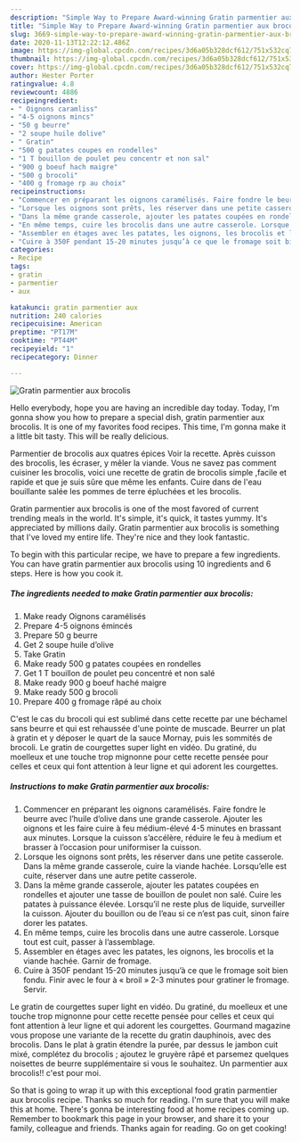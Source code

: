 ```yaml
---
description: "Simple Way to Prepare Award-winning Gratin parmentier aux brocolis"
title: "Simple Way to Prepare Award-winning Gratin parmentier aux brocolis"
slug: 3669-simple-way-to-prepare-award-winning-gratin-parmentier-aux-brocolis
date: 2020-11-13T12:22:12.486Z
image: https://img-global.cpcdn.com/recipes/3d6a05b328dcf612/751x532cq70/gratin-parmentier-aux-brocolis-photo-principale-de-la-recette.jpg
thumbnail: https://img-global.cpcdn.com/recipes/3d6a05b328dcf612/751x532cq70/gratin-parmentier-aux-brocolis-photo-principale-de-la-recette.jpg
cover: https://img-global.cpcdn.com/recipes/3d6a05b328dcf612/751x532cq70/gratin-parmentier-aux-brocolis-photo-principale-de-la-recette.jpg
author: Hester Porter
ratingvalue: 4.8
reviewcount: 4886
recipeingredient:
- " Oignons caramliss"
- "4-5 oignons mincs"
- "50 g beurre"
- "2 soupe huile dolive"
- " Gratin"
- "500 g patates coupes en rondelles"
- "1 T bouillon de poulet peu concentr et non sal"
- "900 g boeuf hach maigre"
- "500 g brocoli"
- "400 g fromage rp au choix"
recipeinstructions:
- "Commencer en préparant les oignons caramélisés. Faire fondre le beurre avec l’huile d’olive dans une grande casserole. Ajouter les oignons et les faire cuire à feu médium-élevé 4-5 minutes en brassant aux minutes. Lorsque la cuisson s’accélère, réduire le feu à medium et brasser à l’occasion pour uniformiser la cuisson."
- "Lorsque les oignons sont prêts, les réserver dans une petite casserole. Dans la même grande casserole, cuire la viande hachée. Lorsqu’elle est cuite, réserver dans une autre petite casserole."
- "Dans la même grande casserole, ajouter les patates coupées en rondelles et ajouter une tasse de bouillon de poulet non salé. Cuire les patates à puissance élevée. Lorsqu’il ne reste plus de liquide, surveiller la cuisson. Ajouter du bouillon ou de l’eau si ce n’est pas cuit, sinon faire dorer les patates."
- "En même temps, cuire les brocolis dans une autre casserole. Lorsque tout est cuit, passer à l’assemblage."
- "Assembler en étages avec les patates, les oignons, les brocolis et la viande hachée. Garnir de fromage."
- "Cuire à 350F pendant 15-20 minutes jusqu’à ce que le fromage soit bien fondu. Finir avec le four à « broil » 2-3 minutes pour gratiner le fromage. Servir."
categories:
- Recipe
tags:
- gratin
- parmentier
- aux

katakunci: gratin parmentier aux 
nutrition: 240 calories
recipecuisine: American
preptime: "PT17M"
cooktime: "PT44M"
recipeyield: "1"
recipecategory: Dinner

---
```



![Gratin parmentier aux brocolis](https://img-global.cpcdn.com/recipes/3d6a05b328dcf612/751x532cq70/gratin-parmentier-aux-brocolis-photo-principale-de-la-recette.jpg)

Hello everybody, hope you are having an incredible day today. Today, I'm gonna show you how to prepare a special dish, gratin parmentier aux brocolis. It is one of my favorites food recipes. This time, I'm gonna make it a little bit tasty. This will be really delicious.

Parmentier de brocolis aux quatres épices Voir la recette. Après cuisson des brocolis, les écraser, y mêler la viande. Vous ne savez pas comment cuisiner les brocolis, voici une recette de gratin de brocolis simple ,facile et rapide et que je suis sûre que même les enfants. Cuire dans de l&#39;eau bouillante salée les pommes de terre épluchées et les brocolis.

Gratin parmentier aux brocolis is one of the most favored of current trending meals in the world. It's simple, it's quick, it tastes yummy. It's appreciated by millions daily. Gratin parmentier aux brocolis is something that I've loved my entire life. They're nice and they look fantastic.


To begin with this particular recipe, we have to prepare a few ingredients. You can have gratin parmentier aux brocolis using 10 ingredients and 6 steps. Here is how you cook it.

<!--inarticleads1-->

##### The ingredients needed to make Gratin parmentier aux brocolis:

1. Make ready  Oignons caramélisés
1. Prepare 4-5 oignons émincés
1. Prepare 50 g beurre
1. Get 2 soupe huile d’olive
1. Take  Gratin
1. Make ready 500 g patates coupées en rondelles
1. Get 1 T bouillon de poulet peu concentré et non salé
1. Make ready 900 g boeuf haché maigre
1. Make ready 500 g brocoli
1. Prepare 400 g fromage râpé au choix


C&#39;est le cas du brocoli qui est sublimé dans cette recette par une béchamel sans beurre et qui est rehaussée d&#39;une pointe de muscade. Beurrer un plat à gratin et y déposer le quart de la sauce Mornay, puis les sommités de brocoli. Le gratin de courgettes super light en vidéo. Du gratiné, du moelleux et une touche trop mignonne pour cette recette pensée pour celles et ceux qui font attention à leur ligne et qui adorent les courgettes. 

<!--inarticleads2-->

##### Instructions to make Gratin parmentier aux brocolis:

1. Commencer en préparant les oignons caramélisés. Faire fondre le beurre avec l’huile d’olive dans une grande casserole. Ajouter les oignons et les faire cuire à feu médium-élevé 4-5 minutes en brassant aux minutes. Lorsque la cuisson s’accélère, réduire le feu à medium et brasser à l’occasion pour uniformiser la cuisson.
1. Lorsque les oignons sont prêts, les réserver dans une petite casserole. Dans la même grande casserole, cuire la viande hachée. Lorsqu’elle est cuite, réserver dans une autre petite casserole.
1. Dans la même grande casserole, ajouter les patates coupées en rondelles et ajouter une tasse de bouillon de poulet non salé. Cuire les patates à puissance élevée. Lorsqu’il ne reste plus de liquide, surveiller la cuisson. Ajouter du bouillon ou de l’eau si ce n’est pas cuit, sinon faire dorer les patates.
1. En même temps, cuire les brocolis dans une autre casserole. Lorsque tout est cuit, passer à l’assemblage.
1. Assembler en étages avec les patates, les oignons, les brocolis et la viande hachée. Garnir de fromage.
1. Cuire à 350F pendant 15-20 minutes jusqu’à ce que le fromage soit bien fondu. Finir avec le four à « broil » 2-3 minutes pour gratiner le fromage. Servir.


Le gratin de courgettes super light en vidéo. Du gratiné, du moelleux et une touche trop mignonne pour cette recette pensée pour celles et ceux qui font attention à leur ligne et qui adorent les courgettes. Gourmand magazine vous propose une variante de la recette du gratin dauphinois, avec des brocolis. Dans le plat à gratin étendre la purée, par dessus le jambon cuit mixé, complétez du brocolis ; ajoutez le gruyère râpé et parsemez quelques noisettes de beurre supplémentaire si vous le souhaitez. Un parmentier aux brocolis!! c&#39;est pour moi. 

So that is going to wrap it up with this exceptional food gratin parmentier aux brocolis recipe. Thanks so much for reading. I'm sure that you will make this at home. There's gonna be interesting food at home recipes coming up. Remember to bookmark this page in your browser, and share it to your family, colleague and friends. Thanks again for reading. Go on get cooking!
